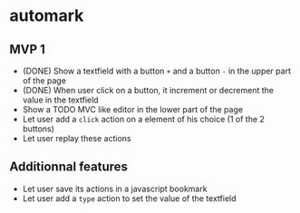 # automark

## MVP 1 

- (DONE) Show a textfield with a button `+` and a button `-` in the upper part of the page
- (DONE) When user click on a button, it increment or decrement the value in the textfield
- Show a TODO MVC like editor in the lower part of the page
- Let user add a `click` action on a element of his choice (1 of the 2 buttons)
- Let user replay these actions

## Additionnal features

- Let user save its actions in a javascript bookmark
- Let user add a `type` action to set the value of the textfield